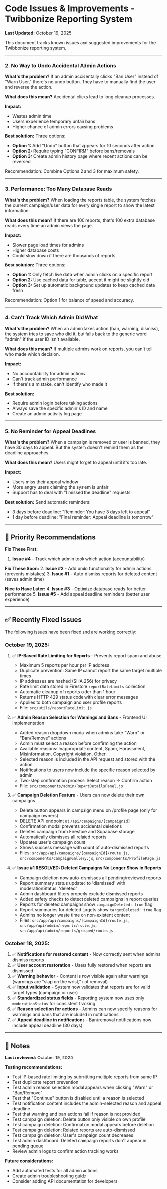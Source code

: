 # Code Issues & Improvements - Twibbonize Reporting System

**Last Updated:** October 19, 2025

This document tracks known issues and suggested improvements for the Twibbonize reporting system.

---


### 2. **No Way to Undo Accidental Admin Actions**

**What's the problem?**
If an admin accidentally clicks "Ban User" instead of "Warn User," there's no undo button. They have to manually find the user and reverse the action.

**What does this mean?**
Accidental clicks lead to long cleanup processes.

**Impact:**
- Wastes admin time
- Users experience temporary unfair bans
- Higher chance of admin errors causing problems

**Best solution:**
Three options:
- **Option 1:** Add "Undo" button that appears for 10 seconds after action
- **Option 2:** Require typing "CONFIRM" before bans/removals
- **Option 3:** Create admin history page where recent actions can be reversed

Recommendation: Combine Options 2 and 3 for maximum safety.

---

### 3. **Performance: Too Many Database Reads**

**What's the problem?**
When loading the reports table, the system fetches the current campaign/user data for every single report to show the latest information.

**What does this mean?**
If there are 100 reports, that's 100 extra database reads every time an admin views the page.

**Impact:**
- Slower page load times for admins
- Higher database costs
- Could slow down if there are thousands of reports

**Best solution:**
Three options:
- **Option 1:** Only fetch live data when admin clicks on a specific report
- **Option 2:** Use cached data for table, accept it might be slightly old
- **Option 3:** Set up automatic background updates to keep cached data fresh

Recommendation: Option 1 for balance of speed and accuracy.

---

### 4. **Can't Track Which Admin Did What**

**What's the problem?**
When an admin takes action (ban, warning, dismiss), the system tries to save who did it, but falls back to the generic word "admin" if the user ID isn't available.

**What does this mean?**
If multiple admins work on reports, you can't tell who made which decision.

**Impact:**
- No accountability for admin actions
- Can't track admin performance
- If there's a mistake, can't identify who made it

**Best solution:**
- Require admin login before taking actions
- Always save the specific admin's ID and name
- Create an admin activity log page

---

### 5. **No Reminder for Appeal Deadlines**

**What's the problem?**
When a campaign is removed or user is banned, they have 30 days to appeal. But the system doesn't remind them as the deadline approaches.

**What does this mean?**
Users might forget to appeal until it's too late.

**Impact:**
- Users miss their appeal window
- More angry users claiming the system is unfair
- Support has to deal with "I missed the deadline" requests

**Best solution:**
Send automatic reminders:
- 3 days before deadline: "Reminder: You have 3 days left to appeal"
- 1 day before deadline: "Final reminder: Appeal deadline is tomorrow"

---

## 🎯 Priority Recommendations

**Fix These First:**
1. **Issue #4** - Track which admin took which action (accountability)

**Fix These Soon:**
2. **Issue #2** - Add undo functionality for admin actions (prevents mistakes)
3. **Issue #1** - Auto-dismiss reports for deleted content (saves admin time)

**Nice to Have Later:**
4. **Issue #3** - Optimize database reads for better performance
5. **Issue #5** - Add appeal deadline reminders (better user experience)

---

## ✅ Recently Fixed Issues

The following issues have been fixed and are working correctly:

### October 19, 2025:
1. ✅ **IP-Based Rate Limiting for Reports** - Prevents report spam and abuse
   - Maximum 5 reports per hour per IP address
   - Duplicate prevention: Same IP cannot report the same target multiple times
   - IP addresses are hashed (SHA-256) for privacy
   - Rate limit data stored in Firestore `reportRateLimits` collection
   - Automatic cleanup of reports older than 1 hour
   - Returns HTTP 429 status code with clear error messages
   - Applies to both campaign and user profile reports
   - File: `src/utils/reportRateLimit.js`

2. ✅ **Admin Reason Selection for Warnings and Bans** - Frontend UI implementation
   - Added reason dropdown modal when admins take "Warn" or "Ban/Remove" actions
   - Admin must select a reason before confirming the action
   - Available reasons: Inappropriate content, Spam, Harassment, Misinformation, Copyright violation, Other
   - Selected reason is included in the API request and stored with the action
   - Notifications to users now include the specific reason selected by admin
   - Two-step confirmation process: Select reason → Confirm action
   - File: `src/components/admin/ReportDetailsPanel.js`

3. ✅ **Campaign Deletion Feature** - Users can now delete their own campaigns
   - Delete button appears in campaign menu on /profile page (only for campaign owners)
   - DELETE API endpoint at `/api/campaigns/[campaignId]`
   - Confirmation modal prevents accidental deletions
   - Deletes campaign from Firestore and Supabase storage
   - Automatically dismisses all related reports
   - Updates user's campaign count
   - Shows success message with count of auto-dismissed reports
   - Files: `src/app/api/campaigns/[campaignId]/route.js`, `src/components/CampaignGallery.js`, `src/components/ProfilePage.js`

4. ✅ **Issue #1 RESOLVED: Deleted Campaigns No Longer Show in Reports**
   - Campaign deletion now auto-dismisses all pending/reviewed reports
   - Report summary status updated to 'dismissed' with moderationStatus: 'deleted'
   - Admin dashboard filters properly exclude dismissed reports
   - Added safety checks to detect deleted campaigns in report queries
   - Reports for deleted campaigns show `campaignDeleted: true` flag
   - Report summaries for deleted targets show `targetDeleted: true` flag
   - Admins no longer waste time on non-existent content
   - Files: `src/app/api/campaigns/[campaignId]/route.js`, `src/app/api/admin/reports/route.js`, `src/app/api/admin/reports/grouped/route.js`

### October 18, 2025:
1. ✅ **Notifications for restored content** - Now correctly sent when admins dismiss reports
2. ✅ **User account restoration** - Users fully restored when reports are dismissed
3. ✅ **Warning behavior** - Content is now visible again after warnings (warnings are "slap on the wrist," not removal)
4. ✅ **Input validation** - System now validates that reports are for valid target types (campaign or user)
5. ✅ **Standardized status fields** - Reporting system now uses only `moderationStatus` for consistent tracking
6. ✅ **Reason selection for actions** - Admins can now specify reasons for warnings and bans that are included in notifications
7. ✅ **Appeal deadline in notifications** - Ban/removal notifications now include appeal deadline (30 days)

---

## 📝 Notes

**Last reviewed:** October 19, 2025


**Testing recommendations:**
- Test IP-based rate limiting by submitting multiple reports from same IP
- Test duplicate report prevention
- Test admin reason selection modal appears when clicking "Warn" or "Ban/Remove"
- Test that "Continue" button is disabled until a reason is selected
- Test notification content includes the admin-selected reason and appeal deadline
- Test that warning and ban actions fail if reason is not provided
- Test campaign deletion: Delete button only visible on own profile
- Test campaign deletion: Confirmation modal appears before deletion
- Test campaign deletion: Related reports are auto-dismissed
- Test campaign deletion: User's campaign count decreases
- Test admin dashboard: Deleted campaign reports don't appear in pending queue
- Review admin logs to confirm action tracking works

**Future considerations:**
- Add automated tests for all admin actions
- Create admin troubleshooting guide
- Consider adding API documentation for developers
